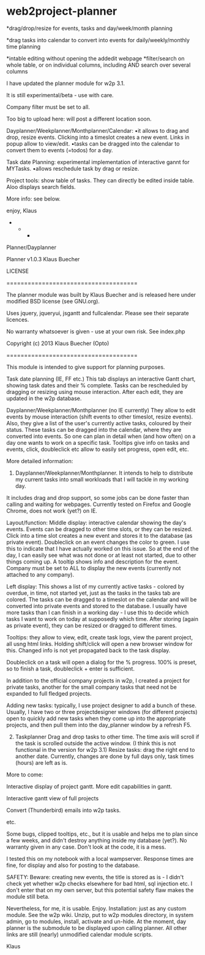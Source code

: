 web2project-planner
===================

*drag/drop/resize for events, tasks and day/week/month planning

*drag tasks into calendar to convert into events for daily/weekly/monthly time planning

*intable editing without opening the addedit webpage
*filter/search on whole table, or on individual columns, 
    including AND search over several columns





I have updated the planner module for w2p 3.1.

It is still experimental/beta - use with care.

Company filter must be set to all.



Too big to upload here: will post a different location soon.

Dayplanner/Weekplanner/Monthplanner/Calendar: 
•it allows to drag and drop, resize events. Clicking into a timeslot creates a new event. Links in popup allow to view/edit.
•tasks can be dragged into the calendar to convert them to events (=todos) for a day.

Task date Planning: experimental implementation of interactive gannt for MYTasks.
•allows reschedule task by drag or resize.

Project tools:
show table of tasks. They can directly be edited inside table. Aloo displays search fields.

More info: see below.

enjoy, Klaus

+ + +

Planner/Dayplanner

Planner v1.0.3 Klaus Buecher

LICENSE

=====================================

The planner module was built by Klaus Buecher and is released here under modified BSD license (see GNU.org).

Uses jquery, jqueryui, jsgantt and fullcalendar. Please see their separate licences.

No warranty whatsoever is given - use at your own risk. See index.php

Copyright (c) 2013 Klaus Buecher (Opto)

=====================================

This module is intended to give support for planning purposes.

Task date planning (IE, FF etc.) This tab displays an interactive Gantt chart, showing task dates and their % complete. Tasks can be rescheduled by dragging or resizing using mouse interaction. After each edit, they are updated in the w2p database.

Dayplanner/Weekplanner/Monthplanner (no IE currently) They allow to edit events by mouse interaction (shift events to other timeslot, resize events). Also, they give a list of the user's currently active tasks, coloured by their status. These tasks can be dragged into the calendar, where they are converted into events. So one can plan in detail when (and how often) on a day one wants to work on a specific task. Tooltips give info on tasks and events, click, doubleclick etc allow to easily set progress, open edit, etc.

More detailed information:

1) Dayplanner/Weekplanner/Monthplanner. It intends to help to distribute my current tasks into small workloads that I will tackle in my working day.

It includes drag and drop support, so some jobs can be done faster than calling and waiting for webpages. Currently tested on Firefox and Google Chrome, does not work (yet?) on IE.

Layout/function: Middle display: interactive calendar showing the day's events. Events can be dragged to other time slots, or they can be resized. Click into a time slot creates a new event and stores it to the database (as private event). Doubleclick on an event changes the color to green. I use this to indicate that I have actually worked on this issue. So at the end of the day, I can easily see what was not done or at least not started, due to other things coming up. A tooltip shows info and description for the event. Company must be set to ALL to display the new events (currently not attached to any company).

Left display: This shows a list of my currently active tasks - colored by overdue, in time, not started yet, just as the tasks in the tasks tab are colored. The tasks can be dragged to a timeslot on the calendar and will be converted into private events and stored to the database. I usually have more tasks than I can finish in a working day - I use this to decide which tasks I want to work on today at supposedly which time. After storing (again as private event), they can be resized or dragged to different times.

Tooltips: they allow to view, edit, create task logs, view the parent project, all usng html links. Holding shift/click will open a new browser window for this. Changed info is not yet propagated back to the task display.

Doubleclick on a task will open a dialog for the % progress. 100% is preset, so to finish a task, doubleclick + enter is sufficient.

In addition to the official company projects in w2p, I created a project for private tasks, another for the small company tasks that need not be expanded to full fledged projects.

Adding new tasks: typically, I use project designer to add a bunch of these. Usually, I have two or three projectdesigner windows (for different projects) open to quickly add new tasks when they come up into the appropriate projects, and then pull them into the day_planner window by a refresh F5.

2) Taskplanner Drag and drop tasks to other time. The time axis will scroll if the task is scrolled outside the active window. (I think this is not functional in the version for w2p 3.1) Resize tasks: drag the right end to another date. Currently, changes are done by full days only, task times (hours) are left as is.

More to come:

Interactive display of project gantt. More edit capabilities in gantt.

Interactive gantt view of full projects

Convert (Thunderbird) emails into w2p tasks.

etc.

Some bugs, clipped tooltips, etc., but it is usable and helps me to plan since a few weeks, and didn't destroy anything inside my database (yet?). No warranty given in any case. Don't look at the code, it is a mess.

I tested this on my notebook with a local wampserver. Response times are fine, for display and also for posting to the database.

SAFETY: Beware: creating new events, the title is stored as is - I didn't check yet whether w2p checks elsewhere for bad html, sql injection etc. I don't enter that on my own server, but this potential safety flaw makes the module still beta.

Nevertheless, for me, it is usable. Enjoy. Installation: just as any custom module. See the w2p wiki. Unzip, put to w2p modules directory, in system admin, go to modules, install, activate and un-hide. At the moment, day planner is the submodule to be displayed upon calling planner. All other links are still (nearly) unmodified calendar module scripts.

Klaus
